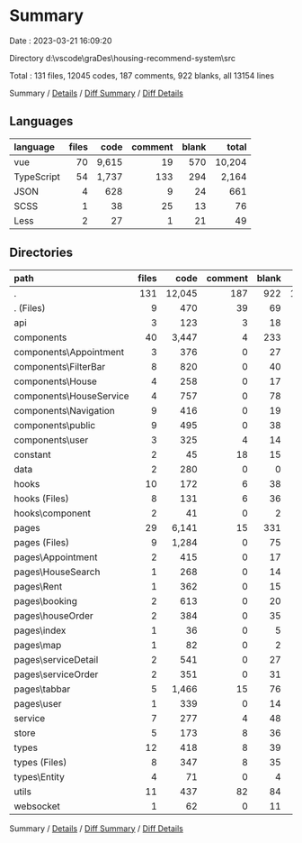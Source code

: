 # Summary

Date : 2023-03-21 16:09:20

Directory d:\\vscode\\graDes\\housing-recommend-system\\src

Total : 131 files,  12045 codes, 187 comments, 922 blanks, all 13154 lines

Summary / [Details](details.md) / [Diff Summary](diff.md) / [Diff Details](diff-details.md)

## Languages
| language | files | code | comment | blank | total |
| :--- | ---: | ---: | ---: | ---: | ---: |
| vue | 70 | 9,615 | 19 | 570 | 10,204 |
| TypeScript | 54 | 1,737 | 133 | 294 | 2,164 |
| JSON | 4 | 628 | 9 | 24 | 661 |
| SCSS | 1 | 38 | 25 | 13 | 76 |
| Less | 2 | 27 | 1 | 21 | 49 |

## Directories
| path | files | code | comment | blank | total |
| :--- | ---: | ---: | ---: | ---: | ---: |
| . | 131 | 12,045 | 187 | 922 | 13,154 |
| . (Files) | 9 | 470 | 39 | 69 | 578 |
| api | 3 | 123 | 3 | 18 | 144 |
| components | 40 | 3,447 | 4 | 233 | 3,684 |
| components\\Appointment | 3 | 376 | 0 | 27 | 403 |
| components\\FilterBar | 8 | 820 | 0 | 40 | 860 |
| components\\House | 4 | 258 | 0 | 17 | 275 |
| components\\HouseService | 4 | 757 | 0 | 78 | 835 |
| components\\Navigation | 9 | 416 | 0 | 19 | 435 |
| components\\public | 9 | 495 | 0 | 38 | 533 |
| components\\user | 3 | 325 | 4 | 14 | 343 |
| constant | 2 | 45 | 18 | 15 | 78 |
| data | 2 | 280 | 0 | 0 | 280 |
| hooks | 10 | 172 | 6 | 38 | 216 |
| hooks (Files) | 8 | 131 | 6 | 36 | 173 |
| hooks\\component | 2 | 41 | 0 | 2 | 43 |
| pages | 29 | 6,141 | 15 | 331 | 6,487 |
| pages (Files) | 9 | 1,284 | 0 | 75 | 1,359 |
| pages\\Appointment | 2 | 415 | 0 | 17 | 432 |
| pages\\HouseSearch | 1 | 268 | 0 | 14 | 282 |
| pages\\Rent | 1 | 362 | 0 | 15 | 377 |
| pages\\booking | 2 | 613 | 0 | 20 | 633 |
| pages\\houseOrder | 2 | 384 | 0 | 35 | 419 |
| pages\\index | 1 | 36 | 0 | 5 | 41 |
| pages\\map | 1 | 82 | 0 | 2 | 84 |
| pages\\serviceDetail | 2 | 541 | 0 | 27 | 568 |
| pages\\serviceOrder | 2 | 351 | 0 | 31 | 382 |
| pages\\tabbar | 5 | 1,466 | 15 | 76 | 1,557 |
| pages\\user | 1 | 339 | 0 | 14 | 353 |
| service | 7 | 277 | 4 | 48 | 329 |
| store | 5 | 173 | 8 | 36 | 217 |
| types | 12 | 418 | 8 | 39 | 465 |
| types (Files) | 8 | 347 | 8 | 35 | 390 |
| types\\Entity | 4 | 71 | 0 | 4 | 75 |
| utils | 11 | 437 | 82 | 84 | 603 |
| websocket | 1 | 62 | 0 | 11 | 73 |

Summary / [Details](details.md) / [Diff Summary](diff.md) / [Diff Details](diff-details.md)